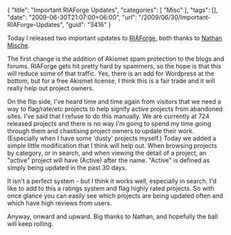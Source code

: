 {
	"title": "Important RIAForge Updates",
	"categories": [
		"Misc"
	],
	"tags": [],
	"date": "2009-06-30T21:07:00+06:00",
	"url": "/2009/06/30/Important-RIAForge-Updates",
	"guid": "3416"
}

Today I released two important updates to <a href="http://www.riaforge.org">RIAForge</a>, both thanks to <a href="http://www.mischefamily.com/nathan/index.cfm">Nathan Mische</a>.

The first change is the addition of Akismet spam protection to the blogs and forums. RIAForge gets hit pretty hard by spammers, so the hope is that this will reduce some of that traffic. Yes, there is an add for Wordpress at the bottom, but for a free Akismet license, I think this is a fair trade and it will really help out project owners. 

On the flip side, I've heard time and time again from visitors that we need a way to flag/rate/etc projects to help signify active projects from abandoned sites. I've said that I refuse to do this manually. We are currently at 724 released projects and there is no way I'm going to spend my time going through them and chastising project owners to update their work. (Especially when I have some 'dusty' projects myself.) Today we added a simple little modification that I think will help out. When browsing projects by category, or in search, and when viewing the detail of a project, an "active" project will have (Active) after the name. "Active" is defined as simply being updated in the past 30 days.

It isn't a perfect system - but I think it works well, especially in search. I'd like to add to this a ratings system and flag highly rated projects. So with once glance you can easily see which projects are being updated often and which have high reviews from users. 

Anyway, onward and upward. Big thanks to Nathan, and hopefully the ball will keep rolling.